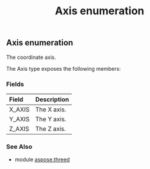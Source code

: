 ﻿---
title: Axis enumeration
second_title: Aspose.3D for Python via .NET API References
description: 
type: docs
weight: 230
url: /python-net/aspose.threed/axis/
is_root: false
---

## Axis enumeration

The coordinate axis.



The Axis type exposes the following members:

### Fields
| Field | Description |
| :- | :- |
| X_AXIS | The X axis. |
| Y_AXIS | The Y axis. |
| Z_AXIS | The Z axis. |



### See Also
* module [aspose.threed](..)
